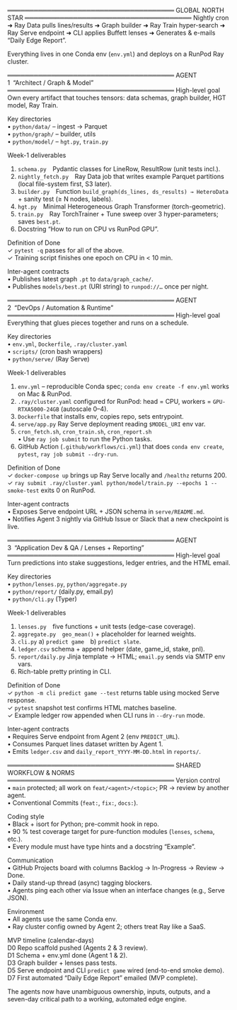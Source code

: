 
══════════════════════════════════════
GLOBAL NORTH STAR
══════════════════════════════════════
Nightly cron ➜ Ray Data pulls lines/results ➜ Graph builder ➜ Ray Train hyper-search ➜ Ray Serve endpoint ➜ CLI applies Buffett lenses ➜ Generates & e-mails “Daily Edge Report”.

Everything lives in one Conda env (`env.yml`) and deploys on a RunPod Ray cluster.

══════════════════════════════════════
AGENT 1 “Architect / Graph & Model”
══════════════════════════════════════
High-level goal Own every artifact that touches tensors: data schemas, graph builder, HGT model, Ray Train.

Key directories  
• `python/data/`         – ingest → Parquet  
• `python/graph/`        – builder, utils  
• `python/model/`        – `hgt.py`, `train.py`

Week-1 deliverables  
1. `schema.py` Pydantic classes for LineRow, ResultRow (unit tests incl.).  
2. `nightly_fetch.py` Ray Data job that writes example Parquet partitions (local file-system first, S3 later).  
3. `builder.py` Function `build_graph(ds_lines, ds_results) → HeteroData` + sanity test (≥ N nodes, labels).  
4. `hgt.py` Minimal Heterogeneous Graph Transformer (torch-geometric).  
5. `train.py` Ray TorchTrainer + Tune sweep over 3 hyper-parameters; saves `best.pt`.  
6. Docstring “How to run on CPU vs RunPod GPU”.

Definition of Done  
✓ `pytest -q` passes for all of the above.  
✓ Training script finishes one epoch on CPU in < 10 min.

Inter-agent contracts  
• Publishes latest graph `.pt` to `data/graph_cache/`.  
• Publishes `models/best.pt` (URI string) to `runpod://…` once per night.

══════════════════════════════════════
AGENT 2 “DevOps / Automation & Runtime”
══════════════════════════════════════
High-level goal Everything that glues pieces together and runs on a schedule.

Key directories  
• `env.yml`, `Dockerfile`, `.ray/cluster.yaml`  
• `scripts/` (cron bash wrappers)  
• `python/serve/` (Ray Serve)  

Week-1 deliverables  
1. `env.yml`&nbsp;– reproducible Conda spec; `conda env create -f env.yml` works on Mac & RunPod.  
2. `.ray/cluster.yaml` configured for RunPod: head = CPU, workers = `GPU-RTXA5000-24GB` (autoscale 0–4).  
3. `Dockerfile` that installs env, copies repo, sets entrypoint.  
4. `serve/app.py` Ray Serve deployment reading `$MODEL_URI` env var.  
5. `cron_fetch.sh`, `cron_train.sh`, `cron_report.sh`  
   • Use `ray job submit` to run the Python tasks.  
6. GitHub Action (`.github/workflows/ci.yml`) that does `conda env create`, `pytest`, `ray job submit --dry-run`.

Definition of Done  
✓ `docker-compose up` brings up Ray Serve locally and `/healthz` returns 200.  
✓ `ray submit .ray/cluster.yaml python/model/train.py --epochs 1 --smoke-test` exits 0 on RunPod.

Inter-agent contracts  
• Exposes Serve endpoint URL + JSON schema in `serve/README.md`.  
• Notifies Agent 3 nightly via GitHub Issue or Slack that a new checkpoint is live.

══════════════════════════════════════
AGENT 3 “Application Dev & QA / Lenses + Reporting”
══════════════════════════════════════
High-level goal Turn predictions into stake suggestions, ledger entries, and the HTML email.

Key directories  
• `python/lenses.py`, `python/aggregate.py`  
• `python/report/` (daily.py, email.py)  
• `python/cli.py` (Typer)

Week-1 deliverables  
1. `lenses.py` five functions + unit tests (edge-case coverage).  
2. `aggregate.py` `geo_mean()` + placeholder for learned weights.  
3. `cli.py`   a) `predict game` b) `predict slate`.  
4. `ledger.csv` schema + append helper (date, game_id, stake, pnl).  
5. `report/daily.py` Jinja template → HTML; `email.py` sends via SMTP env vars.  
6. Rich-table pretty printing in CLI.

Definition of Done  
✓ `python -m cli predict game --test` returns table using mocked Serve response.  
✓ `pytest` snapshot test confirms HTML matches baseline.  
✓ Example ledger row appended when CLI runs in `--dry-run` mode.

Inter-agent contracts  
• Requires Serve endpoint from Agent 2 (env `PREDICT_URL`).  
• Consumes Parquet lines dataset written by Agent 1.  
• Emits `ledger.csv` and `daily_report_YYYY-MM-DD.html` in `reports/`.

══════════════════════════════════════
SHARED WORKFLOW & NORMS
══════════════════════════════════════
Version control  
• `main` protected; all work on `feat/<agent>/<topic>`; PR → review by another agent.  
• Conventional Commits (`feat:`, `fix:`, `docs:`).

Coding style  
• Black + isort for Python; pre-commit hook in repo.  
• 90 % test coverage target for pure-function modules (`lenses`, `schema`, etc.).  
• Every module must have type hints and a docstring “Example”.

Communication  
• GitHub Projects board with columns Backlog → In-Progress → Review → Done.  
• Daily stand-up thread (async) tagging blockers.  
• Agents ping each other via Issue when an interface changes (e.g., Serve JSON).

Environment  
• All agents use the same Conda env.  
• Ray cluster config owned by Agent 2; others treat Ray like a SaaS.

MVP timeline (calendar-days)  
D0 Repo scaffold pushed (Agents 2 & 3 review).  
D1 Schema + env.yml done (Agent 1 & 2).  
D3 Graph builder + lenses pass tests.  
D5 Serve endpoint and CLI `predict game` wired (end-to-end smoke demo).  
D7 First automated “Daily Edge Report” emailed (MVP complete).


The agents now have unambiguous ownership, inputs, outputs, and a seven-day critical path to a working, automated edge engine.